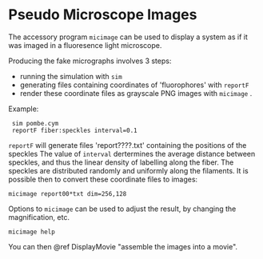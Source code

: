# Pseudo Microscope Images
 
 The accessory program `micimage` can be used to display a system as if it was imaged in a fluoresence light microscope.
 
 Producing the fake micrographs involves 3 steps:
 - running the simulation with `sim`
 - generating files containing coordinates of 'fluorophores' with `reportF`
 - render these coordinate files as grayscale PNG images with `micimage`
 .

 Example:
 
	 sim pombe.cym
	 reportF fiber:speckles interval=0.1
	 
 `reportF` will generate files 'report????.txt' containing the positions of the speckles
 The value of `interval` dertermines the average distance between speckles, and thus the
 linear density of labelling along the fiber.
 The speckles are distributed randomly and uniformly along the filaments.
 It is possible then to convert these coordinate files to images:
 
 	micimage report00*txt dim=256,128
 
 Options to `micimage` can be used to adjust the result, by changing the magnification, etc.
 
	micimage help
 
 You can then @ref DisplayMovie "assemble the images into a movie".
 